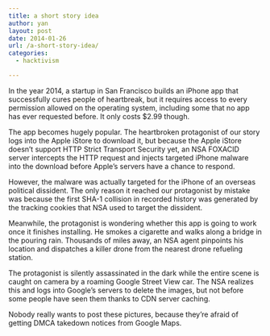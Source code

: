 ```yaml
---
title: a short story idea
author: yan
layout: post
date: 2014-01-26
url: /a-short-story-idea/
categories:
  - hacktivism

---
```

In the year 2014, a startup in San Francisco builds an iPhone app that successfully cures people of heartbreak, but it requires access to every permission allowed on the operating system, including some that no app has ever requested before. It only costs $2.99 though.

The app becomes hugely popular. The heartbroken protagonist of our story logs into the Apple iStore to download it, but because the Apple iStore doesn&#8217;t support HTTP Strict Transport Security yet, an NSA FOXACID server intercepts the HTTP request and injects targeted iPhone malware into the download before Apple&#8217;s servers have a chance to respond.

However, the malware was actually targeted for the iPhone of an overseas political dissident. The only reason it reached our protagonist by mistake was because the first SHA-1 collision in recorded history was generated by the tracking cookies that NSA used to target the dissident.

Meanwhile, the protagonist is wondering whether this app is going to work once it finishes installing. He smokes a cigarette and walks along a bridge in the pouring rain. Thousands of miles away, an NSA agent pinpoints his location and dispatches a killer drone from the nearest drone refueling station.

The protagonist is silently assassinated in the dark while the entire scene is caught on camera by a roaming Google Street View car. The NSA realizes this and logs into Google&#8217;s servers to delete the images, but not before some people have seen them thanks to CDN server caching.

Nobody really wants to post these pictures, because they&#8217;re afraid of getting DMCA takedown notices from Google Maps.